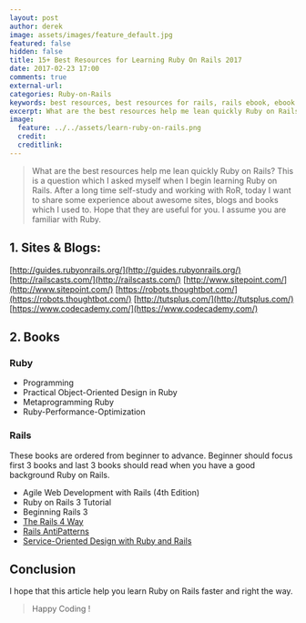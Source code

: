 ```yaml
---
layout: post
author: derek
image: assets/images/feature_default.jpg
featured: false
hidden: false
title: 15+ Best Resources for Learning Ruby On Rails 2017
date: 2017-02-23 17:00
comments: true
external-url:
categories: Ruby-on-Rails
keywords: best resources, best resources for rails, rails ebook, ebook
excerpt: What are the best resources help me lean quickly Ruby on Rails? This is a question which I asked myself when I begin learning Ruby on Rails. After a long time self-study and working with RoR, today I want to share some experience about awesome sites, blogs and books which I used to. Hope that they are useful for you. I assume you are familiar with Ruby.
image:
  feature: ../../assets/learn-ruby-on-rails.png
  credit:
  creditlink:
---
```

>What are the best resources help me lean quickly Ruby on Rails? This is a question which I asked myself when I begin learning Ruby on Rails. After a long time self-study and working with RoR, today I want to share some experience about awesome sites, blogs and books which I used to. Hope that they are useful for you. I assume you are familiar with Ruby.

## 1. Sites & Blogs:

[http://guides.rubyonrails.org/](http://guides.rubyonrails.org/)
[http://railscasts.com/](http://railscasts.com/)
[http://www.sitepoint.com/](http://www.sitepoint.com/)
[https://robots.thoughtbot.com/](https://robots.thoughtbot.com/)
[http://tutsplus.com/](http://tutsplus.com/)
[https://www.codecademy.com/](https://www.codecademy.com/)

## 2. Books

### Ruby

- Programming
- Practical Object-Oriented Design in Ruby
- Metaprogramming Ruby
- Ruby-Performance-Optimization

### Rails

These books are ordered from beginner to advance. Beginner should focus first 3 books and last 3 books should read when you have a good background Ruby on Rails.

- Agile Web Development with Rails (4th Edition)
- Ruby on Rails 3 Tutorial
- Beginning Rails 3
- [The Rails 4 Way](https://app.box.com/s/ca66qei26lgcq9f43hvk0ci3dxh9hotp)
- [Rails AntiPatterns](https://app.box.com/s/ca66qei26lgcq9f43hvk0ci3dxh9hotp)
- [Service-Oriented Design with Ruby and Rails](https://drive.google.com/file/d/0BwBiCugfX7FEZXZ5OUgzSVFmY2s/view?usp=sharing)

## Conclusion

I hope that this article help you learn Ruby on Rails faster and right the way.

>Happy Coding !
